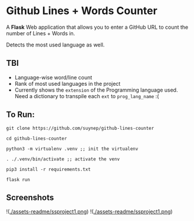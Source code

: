 # Github Lines + Words Counter

A **Flask** Web application that allows you to enter a GitHub URL to count the number of Lines + Words in. 

Detects the most used language as well.

## TBI
- Language-wise word/line count
- Rank of most used languages in the project
- Currently shows the `extension` of the Programming language used. Need a dictionary to transpile each `ext` to `prog_lang_name` :(


## To Run:
`git clone https://github.com/suynep/github-lines-counter`

`cd github-lines-counter`

`python3 -m virtualenv .venv ;; init the virtualenv`

`. ./.venv/bin/activate ;; activate the venv`

`pip3 install -r requirements.txt`

`flask run`

## Screenshots

!([./assets-readme/ssproject1.png](https://github.com/suynep/github-lines-counter/blob/master/assets-readme/ssproject1.png))
!([./assets-readme/ssproject1.png](https://github.com/suynep/github-lines-counter/blob/master/assets-readme/ss2.png))
